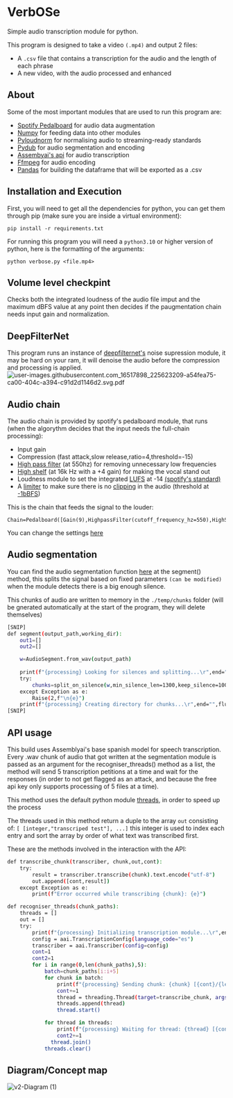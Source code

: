 # VerbOSe
Simple audio transcription module for python.

This program is designed to take a video ```(.mp4)``` and output 2 files:
+ A ```.csv``` file that contains a transcription for the audio and the length of each phrase
+ A new video, with the audio processed and enhanced
## About
Some of the most important modules that are used to run this program are:
+ [Spotify Pedalboard](https://engineering.atspotify.com/2021/09/introducing-pedalboard-spotifys-audio-effects-library-for-python/) for audio data augmentation
+ [Numpy](https://numpy.org/) for feeding data into other modules
+ [Pyloudnorm](https://github.com/csteinmetz1/pyloudnorm) for normalising audio to streaming-ready standards
+ [Pydub](https://github.com/jiaaro/pydub) for audio segmentation and encoding
+ [Assembyai's api](https://www.assemblyai.com/) for audio transcription
+ [Ffmpeg](https://kkroening.github.io/ffmpeg-python/) for audio encoding
+ [Pandas](https://pandas.pydata.org/) for building the dataframe that will be exported as a .csv
## Installation and Execution
First, you will need to get all the dependencies for python, you can get them through pip (make sure you are inside a virtual environment):
```
pip install -r requirements.txt
```
For running this program you will need a `python3.10` or higher version of python, here is the formatting of the arguments:
```
python verbose.py <file.mp4>
```
## Volume level checkpint
Checks both the integrated loudness of the audio file imput and the maximum dBFS value at any point then decides if the paugmentation chain needs input gain and normalization.
## DeepFilterNet
This program runs an instance of [deepfilternet's](https://github.com/Rikorose/DeepFilterNet) noise supression module, it may be hard on your ram, it will denoise the audio before the compression and processing is applied.
![user-images.githubusercontent.com_16517898_225623209-a54fea75-ca00-404c-a394-c91d2d1146d2.svg.pdf](https://github.com/lvzrr/VerbOSe/files/14542259/user-images.githubusercontent.com_16517898_225623209-a54fea75-ca00-404c-a394-c91d2d1146d2.svg)
## Audio chain
The audio chain is provided by spotify's pedalboard module, that runs (when the algorythm decides that the input needs the full-chain processing):
+ Input gain
+ Compression (fast attack,slow release,ratio=4,threshold=-15)
+ [High pass filter](https://en.wikipedia.org/wiki/High-pass_filter) (at 550hz) for removing unnecessary low frequencies 
+ [High shelf](https://www.recordingblogs.com/wiki/shelving-filter) (at 16k Hz with a +4 gain) for making the vocal stand out
+ Loudness module to set the integrated [LUFS](https://www.izotope.com/en/learn/what-are-lufs.html) at -14 [(spotify's standard)](https://support.spotify.com/es/artists/article/loudness-normalization/)
+ A [limiter](https://www.masteringbox.com/es/learn/audio-limiter) to make sure there is no [clipping](https://es.wikipedia.org/wiki/Clipping_(audio)) in the audio (threshold at [-1bBFS](https://es.wikipedia.org/wiki/DBFS))

This is the chain that feeds the signal to the louder:
```
Chain=Pedalboard([Gain(9),HighpassFilter(cutoff_frequency_hz=550),HighShelfFilter(cutoff_frequency_hz=16000,gain_db=+4),Compressor(threshold_db=-15,ratio=4,attack_ms=1,release_ms=10)])
```
You can change the settings [here](https://github.com/lvzrr/VerbOSe/blob/main/processing_chain.py)
## Audio segmentation
You can find the audio segmentation function [here](https://github.com/lvzrr/VerbOSe/blob/main/stt_methods.py) at the segment() method, this splits the signal based on fixed parameters `(can be modified)` when the module detects there is a big enough silence.

This chunks of audio are written to memory in the `./temp/chunks` folder (will be gnerated automatically at the start of the program, they will delete themselves)
```bash
[SNIP]
def segment(output_path,working_dir):
    out1=[]
    out2=[]

    w=AudioSegment.from_wav(output_path)
    
    print(f"{processing} Looking for silences and splitting...\r",end="",flush=True)
    try:
        chunks=split_on_silence(w,min_silence_len=1300,keep_silence=100,silence_thresh=-40,seek_step=1)
    except Exception as e:
        Raise(2,f"\n{e}")
    print(f"{processing} Creating directory for chunks...\r",end="",flush=True)
[SNIP]
```
## API usage
This build uses Assemblyai's base spanish model for speech transcription. Every .wav chunk of audio that got written at the segmentation module is passed as an argument for the recogniser_threads() method as a list, the method will send 5 transcription petitions at a time and wait for the responses (in order to not get flagged as an attack, and because the free api key only supports processing of 5 files at a time).

This method uses the default python module [threads](https://docs.python.org/3/library/threading.html), in order to speed up the process

The threads used in this method return a duple to the array `out` consisting of: `[ [integer,"transcriped test"], ...]` this integer is used to index each entry and sort the array by order of what text was transcribed first.

These are the methods involved in the interaction with the API:
```bash
def transcribe_chunk(transcriber, chunk,out,cont):
    try:
        result = transcriber.transcribe(chunk).text.encode("utf-8")
        out.append([cont,result])
    except Exception as e:
        print(f"Error occurred while transcribing {chunk}: {e}")

def recogniser_threads(chunk_paths):
    threads = []
    out = []
    try:
        print(f"{processing} Initializing transcription module...\r",end="",flush=True)
        config = aai.TranscriptionConfig(language_code="es")
        transcriber = aai.Transcriber(config=config)
        cont=1
        cont2=1
        for i in range(0,len(chunk_paths),5):
            batch=chunk_paths[i:i+5]
            for chunk in batch:
                print(f"{processing} Sending chunk: {chunk} [{cont}/{len(chunk_paths)}]\r",end="",flush=True)
                cont+=1
                thread = threading.Thread(target=transcribe_chunk, args=(transcriber, chunk,out,cont))
                threads.append(thread)
                thread.start()

            for thread in threads:
                print(f"{processing} Waiting for thread: {thread} [{cont2}/{len(chunk_paths)}]\r",end="",flush=True)
                cont2+=1
              thread.join()
            threads.clear()
```
## Diagram/Concept map
![v2-Diagram (1)](https://github.com/lvzrr/VerbOSe/assets/161524890/a964d873-e9ff-43fe-8a8d-354445902a53)
